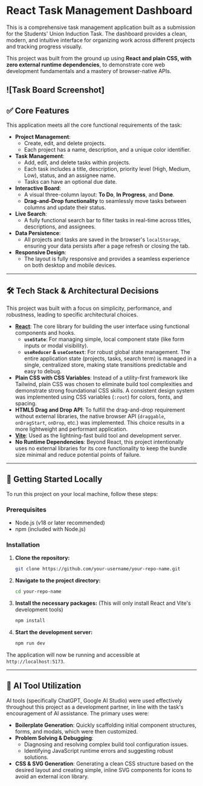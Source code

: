 # React Task Management Dashboard

This is a comprehensive task management application built as a submission for the Students' Union Induction Task. The dashboard provides a clean, modern, and intuitive interface for organizing work across different projects and tracking progress visually.

This project was built from the ground up using **React and plain CSS, with zero external runtime dependencies**, to demonstrate core web development fundamentals and a mastery of browser-native APIs.

![Task Board Screenshot]
---

## ✅ Core Features

This application meets all the core functional requirements of the task:

-   **Project Management**:
    -   Create, edit, and delete projects.
    -   Each project has a name, description, and a unique color identifier.
-   **Task Management**:
    -   Add, edit, and delete tasks within projects.
    -   Each task includes a title, description, priority level (High, Medium, Low), status, and an assignee name.
    -   Tasks can have an optional due date.
-   **Interactive Board**:
    -   A visual three-column layout: **To Do**, **In Progress**, and **Done**.
    -   **Drag-and-Drop functionality** to seamlessly move tasks between columns and update their status.
-   **Live Search**:
    -   A fully functional search bar to filter tasks in real-time across titles, descriptions, and assignees.
-   **Data Persistence**:
    -   All projects and tasks are saved in the browser's `localStorage`, ensuring your data persists after a page refresh or closing the tab.
-   **Responsive Design**:
    -   The layout is fully responsive and provides a seamless experience on both desktop and mobile devices.

---

## 🛠️ Tech Stack & Architectural Decisions

This project was built with a focus on simplicity, performance, and robustness, leading to specific architectural choices.

-   **[React](https://reactjs.org/)**: The core library for building the user interface using functional components and hooks.
    -   **`useState`**: For managing simple, local component state (like form inputs or modal visibility).
    -   **`useReducer` & `useContext`**: For robust global state management. The entire application state (projects, tasks, search term) is managed in a single, centralized store, making state transitions predictable and easy to debug.
-   **Plain CSS with CSS Variables**: Instead of a utility-first framework like Tailwind, plain CSS was chosen to eliminate build tool complexities and demonstrate strong foundational CSS skills. A consistent design system was implemented using CSS variables (`:root`) for colors, fonts, and spacing.
-   **HTML5 Drag and Drop API**: To fulfill the drag-and-drop requirement without external libraries, the native browser API (`draggable`, `onDragStart`, `onDrop`, etc.) was implemented. This choice results in a more lightweight and performant application.
-   **[Vite](https://vitejs.dev/)**: Used as the lightning-fast build tool and development server.
-   **No Runtime Dependencies**: Beyond React, this project intentionally uses no external libraries for its core functionality to keep the bundle size minimal and reduce potential points of failure.

---

## 🚀 Getting Started Locally

To run this project on your local machine, follow these steps:

### Prerequisites

-   Node.js (v18 or later recommended)
-   npm (included with Node.js)

### Installation

1.  **Clone the repository:**
    ```sh
    git clone https://github.com/your-username/your-repo-name.git
    ```

2.  **Navigate to the project directory:**
    ```sh
    cd your-repo-name
    ```

3.  **Install the necessary packages:**
    (This will only install React and Vite's development tools)
    ```sh
    npm install
    ```

4.  **Start the development server:**
    ```sh
    npm run dev
    ```

The application will now be running and accessible at `http://localhost:5173`.

---

## 🤖 AI Tool Utilization

AI tools (specifically ChatGPT, Google AI Studio) were used effectively throughout this project as a development partner, in line with the task's encouragement of AI assistance. The primary uses were:

-   **Boilerplate Generation**: Quickly scaffolding initial component structures, forms, and modals, which were then customized.
-   **Problem Solving & Debugging**:
    -   Diagnosing and resolving complex build tool configuration issues.
    -   Identifying JavaScript runtime errors and suggesting robust solutions.
-   **CSS & SVG Generation**: Generating a clean CSS structure based on the desired layout and creating simple, inline SVG components for icons to avoid an external icon library.
  
